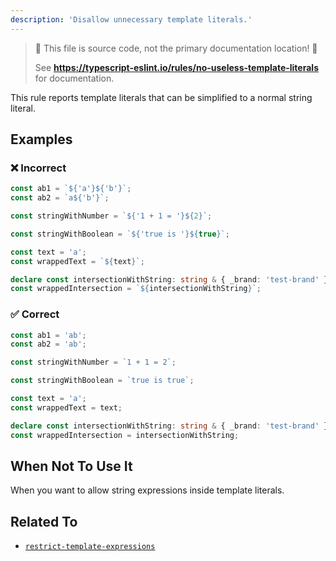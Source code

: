 ```yaml
---
description: 'Disallow unnecessary template literals.'
---
```


> 🛑 This file is source code, not the primary documentation location! 🛑
>
> See **https://typescript-eslint.io/rules/no-useless-template-literals** for documentation.

This rule reports template literals that can be simplified to a normal string literal.

## Examples

<!--tabs-->

### ❌ Incorrect

```ts
const ab1 = `${'a'}${'b'}`;
const ab2 = `a${'b'}`;

const stringWithNumber = `${'1 + 1 = '}${2}`;

const stringWithBoolean = `${'true is '}${true}`;

const text = 'a';
const wrappedText = `${text}`;

declare const intersectionWithString: string & { _brand: 'test-brand' };
const wrappedIntersection = `${intersectionWithString}`;
```

### ✅ Correct

```ts
const ab1 = 'ab';
const ab2 = 'ab';

const stringWithNumber = `1 + 1 = 2`;

const stringWithBoolean = `true is true`;

const text = 'a';
const wrappedText = text;

declare const intersectionWithString: string & { _brand: 'test-brand' };
const wrappedIntersection = intersectionWithString;
```

<!--/tabs-->

## When Not To Use It

When you want to allow string expressions inside template literals.

## Related To

- [`restrict-template-expressions`](restrict-template-expressions.md)
